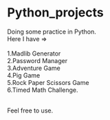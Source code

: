 # Python_projects

Doing some practice in Python. <br>
Here I have =><br><br>
1.Madlib Generator<br>
2.Password Manager<br>
3.Adventure Game<br>
4.Pig Game<br>
5.Rock Paper Scissors Game<br>
6.Timed Math Challenge.<br><br>

Feel free to use.
